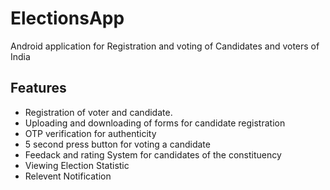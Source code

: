 # ElectionsApp
Android application for Registration and voting  of Candidates and voters of India

<h2>Features</h2>
</hr>
<ul>
<li>Registration of voter and candidate.</li>
<li>Uploading and downloading of forms for candidate registration</li>
<li>OTP verification for authenticity</li>
<li>5 second press button for voting a candidate</li>
<li>Feedack and rating System for candidates of the constituency</li>
<li>Viewing Election Statistic</li>
  <li> Relevent Notification</li>
  </ul>
